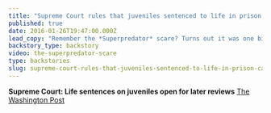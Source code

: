 ```yaml
---
title: "Supreme Court rules that juveniles sentenced to life in prison can have their cases reviewed"
published: true
date: 2016-01-26T19:47:00.000Z
lead_copy: "Remember the *Superpredator* scare? Turns out it was one big myth -- and now the Supreme Court has ruled that juveniles sentenced to life in prison can have their cases reviewed. "
backstory_type: backstory
video: the-superpredator-scare
type: backstories
slug: supreme-court-rules-that-juveniles-sentenced-to-life-in-prison-can-have-their-cases-reviewed
---
```


**Supreme Court: Life sentences on juveniles open for later reviews**
[The Washington Post](https://www.washingtonpost.com/politics/courts_law/supreme-court-juveniles-sentenced-to-life-have-option-for-new-reviews/2016/01/25/06e3dfc2-c378-11e5-8965-0607e0e265ce_story.html)

